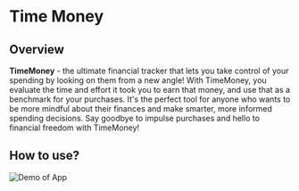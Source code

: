 # Time Money
## Overview
**TimeMoney** - the ultimate financial tracker that lets you take control of your spending by looking on them from a new angle! With TimeMoney, you evaluate the time and effort it took you to earn that money, and use that as a benchmark for your purchases. It's the perfect tool for anyone who wants to be more mindful about their finances and make smarter, more informed spending decisions. Say goodbye to impulse purchases and hello to financial freedom with TimeMoney!
## How to use?
![Demo of App](./assets/demo.gif)